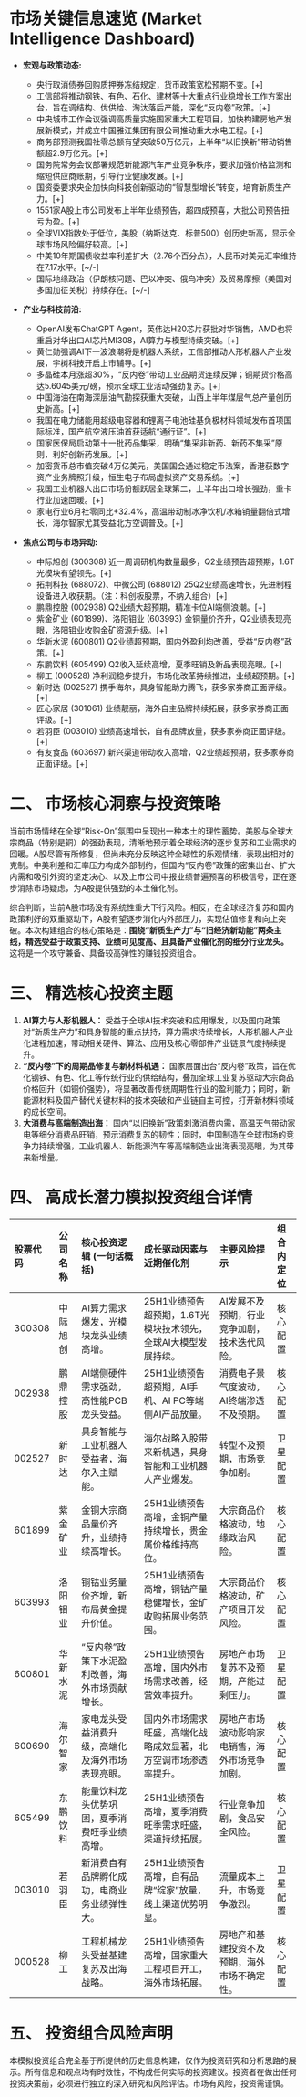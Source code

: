 # 市场关键信息速览 (Market Intelligence Dashboard)

*   **宏观与政策动态:**
    *   央行取消债券回购质押券冻结规定，货币政策宽松预期不变。[+]
    *   工信部将推动钢铁、有色、石化、建材等十大重点行业稳增长工作方案出台，旨在调结构、优供给、淘汰落后产能，深化“反内卷”政策。[+]
    *   中央城市工作会议强调高质量实施国家重大工程项目，加快构建房地产发展新模式，并成立中国雅江集团有限公司推动重大水电工程。[+]
    *   商务部预测我国社零总额有望突破50万亿元，上半年“以旧换新”带动销售额超2.9万亿元。[+]
    *   国务院常务会议部署规范新能源汽车产业竞争秩序，要求加强价格监测和缩短供应商账期，引导行业健康发展。[+]
    *   国资委要求央企加快向科技创新驱动的“智慧型增长”转变，培育新质生产力。[+]
    *   1551家A股上市公司发布上半年业绩预告，超四成预喜，大批公司预告扭亏为盈。[+]
    *   全球VIX指数处于低位，美股（纳斯达克、标普500）创历史新高，显示全球市场风险偏好较高。[+]
    *   中美10年期国债收益率利差扩大（2.76个百分点），人民币对美元汇率维持在7.17水平。[~/-]
    *   国际地缘政治（伊朗核问题、巴以冲突、俄乌冲突）及贸易摩擦（美国对多国加征关税）持续存在。[~/-]

*   **产业与科技前沿:**
    *   OpenAI发布ChatGPT Agent，英伟达H20芯片获批对华销售，AMD也将重启对华出口AI芯片MI308，AI算力与模型持续突破。[+]
    *   黄仁勋强调AI下一波浪潮将是机器人系统，工信部推动人形机器人产业发展，宇树科技开启上市辅导。[+]
    *   多晶硅本月涨超30%，“反内卷”带动工业品期货连续反弹；铜期货价格高达5.6045美元/磅，预示全球工业活动强劲复苏。[+]
    *   中国海油在南海深层油气勘探获重大突破，山西上半年煤层气总产量创历史新高。[+]
    *   我国在电力储能用超级电容器和锂离子电池硅基负极材料领域发布首项国际标准，国产航空液压油首获适航“通行证”。[+]
    *   国家医保局启动第十一批药品集采，明确“集采非新药、新药不集采”原则，利好创新药发展。[+]
    *   加密货币总市值突破4万亿美元，美国国会通过稳定币法案，香港获数字资产业务牌照升级，恒生电子布局虚拟资产交易系统。[+]
    *   我国工业机器人出口市场份额跃居全球第二，上半年出口增长强劲，重卡行业加速回暖。[+]
    *   家电行业6月社零同比+32.4%，高温带动制冰净饮机/冰箱销量翻倍式增长，海尔智家尤其受益北方空调普及。[+]

*   **焦点公司与市场异动:**
    *   中际旭创 (300308) 近一周调研机构数量最多，Q2业绩预告超预期，1.6T光模块有望领先。[+]
    *   拓荆科技 (688072)、中微公司 (688012) 25Q2业绩高速增长，先进制程设备进入收获期。（注：科创板股票，不纳入组合）[+]
    *   鹏鼎控股 (002938) Q2业绩大超预期，精准卡位AI端侧浪潮。[+]
    *   紫金矿业 (601899)、洛阳钼业 (603993) 金铜量价齐升，Q2业绩表现亮眼，洛阳钼业收购金矿资源升级。[+]
    *   华新水泥 (600801) Q2业绩超预期，国内外盈利均改善，受益“反内卷”政策。[+]
    *   东鹏饮料 (605499) Q2收入延续高增，夏季旺销及新品表现亮眼。[+]
    *   柳工 (000528) 净利润稳步提升，市场化改革持续推进，业绩超预期。[+]
    *   新时达 (002527) 携手海尔，具身智能助力腾飞，获多家券商正面评级。[+]
    *   匠心家居 (301061) 业绩靓丽，海外自主品牌持续拓展，获多家券商正面评级。[+]
    *   若羽臣 (003010) 业绩高速增长，自有品牌放量，获多家券商正面评级。[+]
    *   有友食品 (603697) 新兴渠道带动收入高增，Q2业绩超预期，获多家券商正面评级。[+]

# 二、 市场核心洞察与投资策略

当前市场情绪在全球“Risk-On”氛围中呈现出一种本土的理性蓄势。美股与全球大宗商品（特别是铜）的强劲表现，清晰地预示着全球经济的逐步复苏和工业需求的回暖。A股尽管有所修复，但尚未充分反映这种全球性的乐观情绪，表现出相对的克制。中美利差和汇率压力构成外部制约，但国内“反内卷”政策的密集出台、扩大内需和吸引外资的坚定决心、以及上市公司中报业绩普遍预喜的积极信号，正在逐步消除市场疑虑，为A股提供强劲的本土催化剂。

综合判断，当前A股市场没有系统性重大下行风险。相反，在全球经济复苏和国内政策利好的双重驱动下，A股有望逐步消化内外部压力，实现估值修复和向上突破。本次构建组合的核心策略是：**围绕“新质生产力”与“旧经济新动能”两条主线，精选受益于政策支持、业绩可见度高、且具备产业催化剂的细分行业龙头。** 这将是一个攻守兼备、具备较高弹性的赚钱投资组合。

# 三、 精选核心投资主题

1.  **AI算力与人形机器人：** 受益于全球AI技术突破和应用爆发，以及国内政策对“新质生产力”和具身智能的重点扶持，算力需求持续增长，人形机器人产业化进程加速，带动相关硬件、算法、应用及核心零部件产业链景气度持续提升。
2.  **“反内卷”下的周期品修复与新材料机遇：** 国家层面出台“反内卷”政策，旨在优化钢铁、有色、化工等传统行业的供给结构，叠加全球工业复苏驱动大宗商品价格回升（如铜价强势），将显著改善传统周期性行业的盈利能力；同时，新能源材料及国产替代关键材料的技术突破和产业链自主可控，打开新材料领域的成长空间。
3.  **大消费与高端制造出海：** 国内“以旧换新”政策刺激消费内需，高温天气带动家电等细分消费品旺销，预示消费复苏的韧性；同时，中国制造在全球市场的竞争力持续增强，工业机器人、新能源汽车等高端制造业出海表现亮眼，为其带来新增量。

# 四、 高成长潜力模拟投资组合详情

| 股票代码 | 公司名称 | 核心投资逻辑 (一句话概括) | 成长驱动因素与近期催化剂 | 主要风险提示 | 组合内定位 |
| :------- | :------- | :-------------------------- | :------------------------------------- | :--------------------------------------- | :--------- |
| 300308   | 中际旭创 | AI算力需求爆发，光模块龙头业绩高增。 | 25H1业绩预告超预期，1.6T光模块技术领先，全球AI大模型发展持续。 | AI发展不及预期，行业竞争加剧，技术迭代风险。 | 核心配置 |
| 002938   | 鹏鼎控股 | AI端侧硬件需求强劲，高性能PCB龙头受益。 | 25H1业绩预告超预期，AI手机、AI PC等端侧AI产品放量。 | 消费电子景气度波动，AI终端渗透不及预期。 | 核心配置 |
| 002527   | 新时达 | 具身智能与工业机器人受益者，海尔入主赋能。 | 海尔战略入股带来新机遇，具身智能和工业机器人产业爆发。 | 转型不及预期，市场竞争加剧。 | 卫星配置 |
| 601899   | 紫金矿业 | 金铜大宗商品量价齐升，业绩持续高增长。 | 25H1业绩预告高增，金铜产量持续增长，贵金属价格维持高位。 | 大宗商品价格波动，地缘政治风险。 | 核心配置 |
| 603993   | 洛阳钼业 | 铜钴业务量价齐增，新布局黄金提升价值。 | 25H1业绩预告高增，铜钴产量稳健增长，金矿收购拓展业务范围。 | 大宗商品价格波动，矿产项目开发风险。 | 核心配置 |
| 600801   | 华新水泥 | “反内卷”政策下水泥盈利改善，海外市场贡献增长。 | 25H1业绩预告高增，国内外市场需求改善，经营效率提升。 | 房地产市场复苏不及预期，产能过剩压力。 | 卫星配置 |
| 600690   | 海尔智家 | 家电龙头受益消费升级，高端化及海外市场表现亮眼。 | 国内外市场需求旺盛，高端化战略成效显著，北方空调市场渗透率提升。 | 房地产市场波动影响家电销售，海外市场竞争加剧。 | 核心配置 |
| 605499   | 东鹏饮料 | 能量饮料龙头优势巩固，夏季消费旺季业绩高增。 | 25H1业绩预告高增，夏季消费旺季需求旺盛，渠道持续拓展。 | 行业竞争加剧，食品安全风险。 | 核心配置 |
| 003010   | 若羽臣 | 新消费自有品牌孵化成功，电商业务业绩弹性大。 | 25H1业绩预告高增，自有品牌“绽家”放量，线上渠道优势明显。 | 流量成本上升，市场竞争激烈。 | 卫星配置 |
| 000528   | 柳工   | 工程机械龙头受益基建复苏及出海战略。   | 25H1业绩预告高增，国家重大工程项目开工，海外市场拓展。 | 房地产和基建投资不及预期，海外市场不确定性。 | 核心配置 |

# 五、 投资组合风险声明

本模拟投资组合完全基于所提供的历史信息构建，仅作为投资研究和分析思路的展示。所有信息和观点均有时效性，不构成任何实际的投资建议。投资者在做出任何投资决策前，必须进行独立的深入研究和风险评估。市场有风险，投资需谨慎。